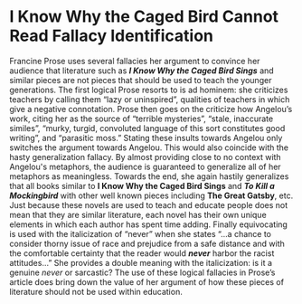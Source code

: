 # I Know Why the Caged Bird Cannot Read Fallacy Identification

Francine Prose uses several fallacies her argument to convince her audience that literature such as *******I Know Why the Caged Bird Sings******* and similar pieces are not pieces that should be used to teach the younger generations. The first logical Prose resorts to is ad hominem: she criticizes teachers by calling them “lazy or uninspired”, qualities of teachers in which give a negative connotation. Prose then goes on the criticize how Angelou’s work, citing her as the source of “terrible mysteries”, “stale, inaccurate similes”, “murky, turgid, convoluted language of this sort constitutes good writing”, and “parasitic moss.” Stating these insults towards Angelou only switches the argument towards Angelou. This would also coincide with the hasty generalization fallacy. By almost providing close to no context with Angelou's metaphors, the audience is guaranteed to generalize all of her metaphors as meaningless. Towards the end, she again hastily generalizes that all books similar to ********I Know Why the Caged Bird Sings******** and *******************To Kill a Mockingbird******************* with other well known pieces including ****************The Great Gatsby****************, etc. Just because these novels are used to teach and educate people does not mean that they are similar literature, each novel has their own unique elements in which each author has spent time adding. Finally equivocating is used with the italicization of “never” when she states “…a chance to consider thorny issue of race and prejudice from a safe distance and with the comfortable certainty that the reader would *****never***** harbor the racist attitudes…” She provides a double meaning with the italicization: is it a genuine *never* or sarcastic? The use of these logical fallacies in Prose’s article does bring down the value of her argument of how these pieces of literature should not be used within education.
